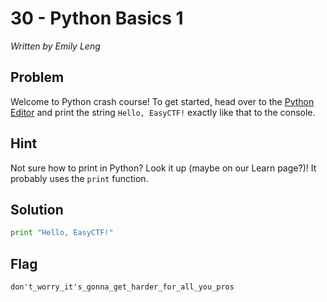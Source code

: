 # 30 - Python Basics 1

*Written by Emily Leng*

## Problem

Welcome to Python crash course! To get started, head over to the [Python Editor](http://easyctf.com/exec) and print the string `Hello, EasyCTF!` exactly like that to the console.

## Hint

Not sure how to print in Python? Look it up (maybe on our Learn page?)! It probably uses the `print` function.

## Solution

```python
print "Hello, EasyCTF!"
```

## Flag

`don't_worry_it's_gonna_get_harder_for_all_you_pros`